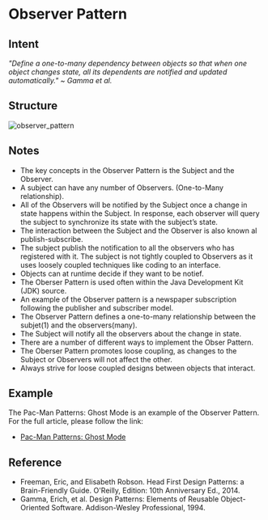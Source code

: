 # Observer Pattern

## Intent
*"Define a one-to-many dependency between objects so that when one object changes state, all its dependents are notified and updated automatically." ~ Gamma et al.*

## Structure
![observer_pattern](https://raw.githubusercontent.com/Code2Bits/Design-Patterns-Java/master/Behavioral%20Patterns/Observer/Images/observer_pattern.png)

## Notes
* The key concepts in the Observer Pattern is the Subject and the Observer.
* A subject can have any number of Observers. (One-to-Many relationship).
* All of the Observers will be notified by the Subject once a change in state happens within the Subject. In response, each observer will query the subject to synchronize its state with the subject’s state.
* The interaction between the Subject and the Observer is also known al publish-subscribe. 
* The subject publish the notification to all the observers who has registered with it. The subject is not tightly coupled to Observers as it uses loosely coupled techniques like coding to an interface.
* Objects can at runtime decide if they want to be notief.
* The Oberser Pattern is used often within the Java Development Kit (JDK) source.
* An example of the Observer pattern is a newspaper subscription following the publisher and subscriber model.
* The Observer Pattern defines a one-to-many relationship between the subjet(1) and the observers(many).
* The Subject will notify all the observers about the change in state.
* There are a number of different ways to implement the Obser Pattern.
* The Oberser Pattern promotes loose coupling, as changes to the Subject or Observers will not affect the other.
* Always strive for loose coupled designs between objects that interact.


## Example
The Pac-Man Patterns: Ghost Mode is an example of the Observer Pattern. For the full article, please follow the link:
* [Pac-Man Patterns: Ghost Mode](Pac-Man_Patterns-Ghost_Mode.md)

## Reference
* Freeman, Eric, and Elisabeth Robson. Head First Design Patterns: a Brain-Friendly Guide. O'Reilly, Edition: 10th Anniversary Ed., 2014.
* Gamma, Erich, et al. Design Patterns: Elements of Reusable Object-Oriented Software. Addison-Wesley Professional, 1994.